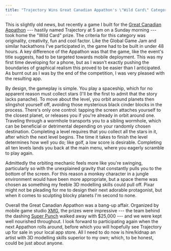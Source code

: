 ```yaml
---
title: "Trajectory Wins Great Canadian Appathon's \"Wild Card\" Category"
---
```


This is slightly old news, but recently a game I built for the [Great Canadian Appathon](http://www.greatcanadianappathon.com/) --- hastily named Trajectory at 5 am on a Sunday morning --- took home the "Wild Card" prize. The criteria for this category was originality, creativity, fun and cool factor. Like the Global Game Jam and similar hackathons I've participated in, the game had to be built in under 48 hours. A key difference of the Appathon was that the game, like the event's title suggests, had to be targeted towards mobile deployment. This was my first time developing for a phone, but as I wasn't exactly pushing the boundaries of graphical realism this proved to be easier than I anticipated. As burnt out as I was by the end of the competition, I was very pleased with the resulting app.

By design, the gameplay is simple. You play a spaceship, which for no apparent reason must collect stars (I'll be the first to admit that the story lacks panache). To move about the level, you orbit around planets then slingshot yourself off, avoiding those mysterious black cinder blocks in the process. There's only one control: tapping the screen attaches yourself to the closest planet, or releases you if you're already in orbit around one. Traveling through a wormhole transports you to a sibling wormhole, which can be beneficial or detrimental depending on your randomly chosen destination. Completing a level requires that you collect all the stars in it, after which the next level begins. The time it takes to finish the level determines how well you do; like golf, a low score is desirable. Completing all ten levels lands you back at the main menu, where you eagerly scramble to play again.

Admittedly the orbiting mechanic feels more like you're swinging, particularly so with the unexplained gravity that constantly pulls you to the bottom of the screen. For this reason a monkey character in a jungle environment would have been more appropriate, but a space theme was chosen as something my feeble 3D modelling skills could pull off. Pixar might not be pleading for me to design their next adorable protagonist, but when it comes to sculpting blocky planets I'm second to none.

Overall the Great Canadian Appathon was a bang-up affair. Organized by mobile game studio [XMG](http://www.xmgstudio.com/), the prizes were impressive --- the team behind the dashing [Super Punch](http://www.youtube.com/watch?v=TEdiE3EdC8E) walked away with $25,000 --- and we were kept well nourished throughout. I look forward to participating again when the next Appathon rolls around, before which you will hopefully see Trajectory up for sale in your local app store. All I need to do now is hire/kidnap an artist with 3D modelling skills superior to my own; which, to be honest, could be just about anyone.
